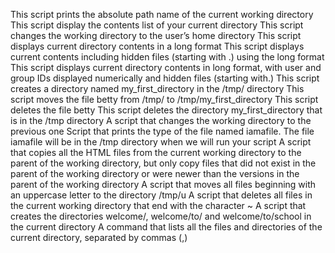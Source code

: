 This script prints the absolute path name of the current working directory
This script display the contents list of your current directory
This script changes the working directory to the user’s home directory
This script displays current directory contents in a long format
This script displays current contents including hidden files (starting with .) using the long format
This script displays current directory contents in long format, with user and group IDs displayed numerically and hidden files (starting with.)
This script creates a directory named my_first_directory in the /tmp/ directory
This script moves the file betty from /tmp/ to /tmp/my_first_directory
This script deletes the file betty
This script deletes the directory my_first_directory that is in the /tmp directory
A script that changes the working directory to the previous one
Script that prints the type of the file named iamafile. The file iamafile will be in the /tmp directory when we will run your script
A script that copies all the HTML files from the current working directory to the parent of the working directory, but only copy files that did not exist in the parent of the working directory or were newer than the versions in the parent of the working directory
A script that moves all files beginning with an uppercase letter to the directory /tmp/u
A script that deletes all files in the current working directory that end with the character ~
A script that creates the directories welcome/, welcome/to/ and welcome/to/school in the current directory
A command that lists all the files and directories of the current directory, separated by commas (,)
